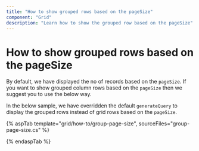 ```yaml
---
title: "How to show grouped rows based on the pageSize"
component: "Grid"
description: "Learn how to show the grouped row based on the pageSize"
---
```


# How to show grouped rows based on the pageSize

By default, we have displayed the no of records based on the `pageSize`. If you want to show grouped column rows based on the `pageSize` then we suggest you to use the below way.

In the below sample, we have overridden the default `generateQuery` to display the grouped rows instead of grid rows based on the `pageSize`.

{% aspTab template="grid/how-to/group-page-size", sourceFiles="group-page-size.cs" %}

{% endaspTab %}